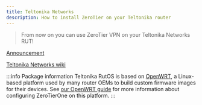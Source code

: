 ```yaml
---
title: Teltonika Networks
description: How to install ZeroTier on your Teltonika router
---
```


> From now on you can use ZeroTier VPN on your Teltonika Networks RUT!

[Announcement](https://teltonika-networks.com/about-us/zerotier-vpn-functionality/)

[Teltonika Networks wiki](https://wiki.teltonika-networks.com/view/ZeroTier_Configuration)

:::info Package information
Teltonika RutOS is based on [OpenWRT](https://openwrt.org), a Linux-based platform used by many router OEMs to build custom firmware images for their devices. See [our OpenWRT guide](./openwrt.md) for more information about configuring ZeroTierOne on this platform.
:::
